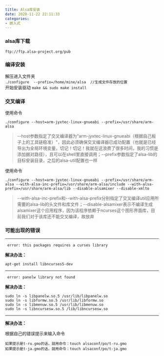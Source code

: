 ```yaml
---
title: Alsa库安装
date: 2020-11-22 22:11:33
categories:
- 嵌入式
---
```


### alsa库下载  
`ftp://ftp.alsa-project.org/pub`

### 编译安装  
解压进入文件夹  
`./configure  --prefix=/home/mine/alsa	//生成文件存放的位置`  
开始安装驱动
`make && sudo make install `

### 交叉编译  

使用命令

`./configure --host=arm-jyxtec-linux-gnueabi --prefix=/usr/share/arm-alsa`

>--host参数指定了交叉编译器为“arm-jyxtec-linux-gnueabi（根据自己板子上的工具链稳准）"，因此必须确保交叉编译器已成功配置（也就是已经导出为全局环境变量，切记！切记！我就在这浪费了很多时间，我的习惯是添加据对路径），且可以在shell里直接调用；--prefix参数指定了alsa-lib的目标安装目录，之后的alsa-util配置也一样

使用命令

`./configure --host=arm-jyxtec-linux-gnueabi --prefix=/usr/share/arm-alsa --with-alsa-inc-prefix=/usr/share/arm-alsa/include --with-alsa-prefix=/usr/share/arm-alsa/lib --disable-alsamixer --disable-xmlto`

>--with-alsa-inc-prefix和--with-alsa-prefix分别指定了交叉编译util应用所需要的alsa-lib的头文件和库文件；--disable-alsamixer表示不编译生成alsamixer这个应用程序，因为该程序依赖于ncurses这个图形界面库，目前我们对于该库还不能交叉编译，故放弃

### 可能出现的错误  
---

` error: this packages requires a curses library`  

**解决办法：**  

`apt-get install libncurses5-dev`


--- 

` error: panelw library not found`  

**解决办法：**
```
sudo ln -s libpanelw.so.5 /usr/lib/libpanelw.so
sudo ln -s libformw.so.5 /usr/lib/libformw.so
sudo ln -s libmenuw.so.5 /usr/lib/libmenuw.so
sudo ln -s libncursesw.so.5 /lib/libncursesw.so
```
--- 

**解决办法：**

根据自己的错误提示来输入命令  
```
如果提示是t-ru.gmo的话，就用命令：touch alsaconf/po/t-ru.gmo
如果提示是t-ja.gmo的话，就用命令：touch alsaconf/po/t-ja.gmo
```
